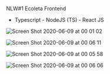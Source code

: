 
NLW#1 Ecoleta Frontend

- Typescript - NodeJS (TS) - React JS

![Screen Shot 2020-06-09 at 00 01 02](https://user-images.githubusercontent.com/39891863/84101832-4a74e080-a9e5-11ea-866c-c60397b27d05.png)

![Screen Shot 2020-06-09 at 00 06 11](https://user-images.githubusercontent.com/39891863/84101878-5eb8dd80-a9e5-11ea-96a7-2d08071d840f.png)

![Screen Shot 2020-06-09 at 00 05 58](https://user-images.githubusercontent.com/39891863/84101841-4ea0fe00-a9e5-11ea-8f0c-c1e98a89d5e1.png)

![Screen Shot 2020-06-09 at 00 06 06](https://user-images.githubusercontent.com/39891863/84101864-582a6600-a9e5-11ea-97fb-988ae2c3b81a.png)
